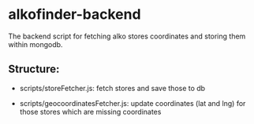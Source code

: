 # alkofinder-backend

The backend script for fetching alko stores coordinates and storing them within mongodb.

Structure:
----------

- scripts/storeFetcher.js: fetch stores and save those to db

- scripts/geocoordinatesFetcher.js: update coordinates (lat and lng) for those stores which are missing coordinates
